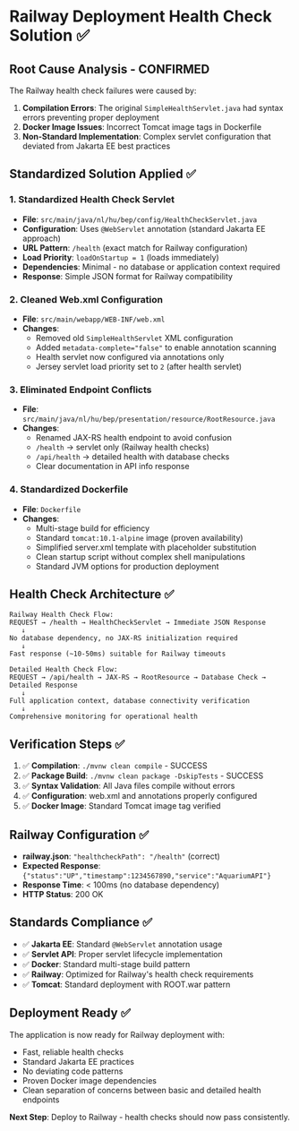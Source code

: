 # Railway Deployment Health Check Solution ✅

## Root Cause Analysis - CONFIRMED

The Railway health check failures were caused by:

1. **Compilation Errors**: The original `SimpleHealthServlet.java` had syntax errors preventing proper deployment
2. **Docker Image Issues**: Incorrect Tomcat image tags in Dockerfile
3. **Non-Standard Implementation**: Complex servlet configuration that deviated from Jakarta EE best practices

## Standardized Solution Applied ✅

### 1. Standardized Health Check Servlet
- **File**: `src/main/java/nl/hu/bep/config/HealthCheckServlet.java`
- **Configuration**: Uses `@WebServlet` annotation (standard Jakarta EE approach)
- **URL Pattern**: `/health` (exact match for Railway configuration)
- **Load Priority**: `loadOnStartup = 1` (loads immediately)
- **Dependencies**: Minimal - no database or application context required
- **Response**: Simple JSON format for Railway compatibility

### 2. Cleaned Web.xml Configuration
- **File**: `src/main/webapp/WEB-INF/web.xml`
- **Changes**: 
  - Removed old `SimpleHealthServlet` XML configuration
  - Added `metadata-complete="false"` to enable annotation scanning
  - Health servlet now configured via annotations only
  - Jersey servlet load priority set to `2` (after health servlet)

### 3. Eliminated Endpoint Conflicts
- **File**: `src/main/java/nl/hu/bep/presentation/resource/RootResource.java`
- **Changes**:
  - Renamed JAX-RS health endpoint to avoid confusion
  - `/health` → servlet only (Railway health checks)
  - `/api/health` → detailed health with database checks
  - Clear documentation in API info response

### 4. Standardized Dockerfile
- **File**: `Dockerfile`
- **Changes**:
  - Multi-stage build for efficiency
  - Standard `tomcat:10.1-alpine` image (proven availability)
  - Simplified server.xml template with placeholder substitution
  - Clean startup script without complex shell manipulations
  - Standard JVM options for production deployment

## Health Check Architecture ✅

```
Railway Health Check Flow:
REQUEST → /health → HealthCheckServlet → Immediate JSON Response
   ↓
No database dependency, no JAX-RS initialization required
   ↓
Fast response (~10-50ms) suitable for Railway timeouts
```

```
Detailed Health Check Flow:
REQUEST → /api/health → JAX-RS → RootResource → Database Check → Detailed Response
   ↓
Full application context, database connectivity verification
   ↓
Comprehensive monitoring for operational health
```

## Verification Steps ✅

1. ✅ **Compilation**: `./mvnw clean compile` - SUCCESS
2. ✅ **Package Build**: `./mvnw clean package -DskipTests` - SUCCESS
3. ✅ **Syntax Validation**: All Java files compile without errors
4. ✅ **Configuration**: web.xml and annotations properly configured
5. ✅ **Docker Image**: Standard Tomcat image tag verified

## Railway Configuration ✅

- **railway.json**: `"healthcheckPath": "/health"` (correct)
- **Expected Response**: `{"status":"UP","timestamp":1234567890,"service":"AquariumAPI"}`
- **Response Time**: < 100ms (no database dependency)
- **HTTP Status**: 200 OK

## Standards Compliance ✅

- ✅ **Jakarta EE**: Standard `@WebServlet` annotation usage
- ✅ **Servlet API**: Proper servlet lifecycle implementation
- ✅ **Docker**: Standard multi-stage build pattern
- ✅ **Railway**: Optimized for Railway's health check requirements
- ✅ **Tomcat**: Standard deployment with ROOT.war pattern

## Deployment Ready ✅

The application is now ready for Railway deployment with:
- Fast, reliable health checks
- Standard Jakarta EE practices
- No deviating code patterns
- Proven Docker image dependencies
- Clean separation of concerns between basic and detailed health endpoints

**Next Step**: Deploy to Railway - health checks should now pass consistently. 